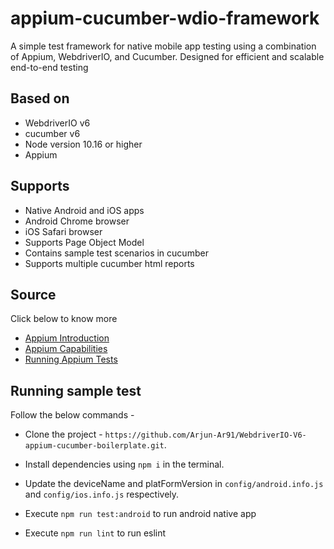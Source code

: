 # appium-cucumber-wdio-framework
A simple test framework for native mobile app testing using a combination of Appium, WebdriverIO, and Cucumber. Designed for efficient and scalable end-to-end testing

## Based on

- WebdriverIO v6
- cucumber v6
- Node version 10.16 or higher
- Appium

## Supports
- Native Android and iOS apps
- Android Chrome browser
- iOS Safari browser
- Supports Page Object Model
- Contains sample test scenarios in cucumber
- Supports multiple cucumber html reports

## Source
Click below to know more
- [Appium Introduction](http://appium.io/docs/en/about-appium/intro/)
- [Appium Capabilities](http://appium.io/docs/en/writing-running-appium/caps/)
- [Running Appium Tests](http://appium.io/docs/en/writing-running-appium/running-tests/)

## Running sample test
Follow the below commands -
- Clone the project - `https://github.com/Arjun-Ar91/WebdriverIO-V6-appium-cucumber-boilerplate.git`.

- Install dependencies using `npm i` in the terminal.

- Update the deviceName and platFormVersion in `config/android.info.js` and `config/ios.info.js` respectively.

- Execute `npm run test:android` to run android native app
  
- Execute `npm run lint` to run eslint
